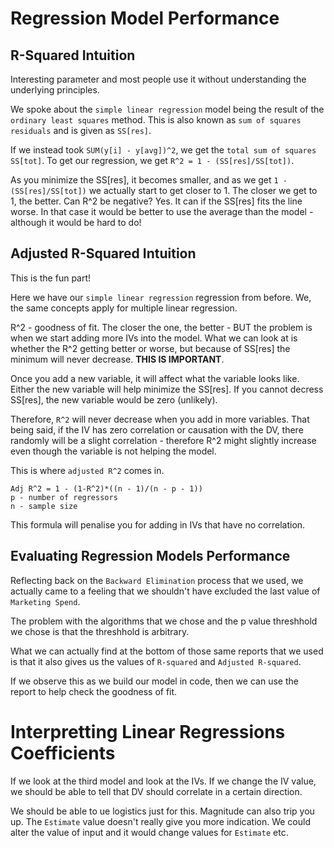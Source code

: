 # Regression Model Performance

## R-Squared Intuition

Interesting parameter and most people use it without understanding the underlying principles.

We spoke about the `simple linear regression` model being the result of the `ordinary least squares` method. This is also known as `sum of squares residuals` and is given as `SS[res]`.

If we instead took `SUM(y[i] - y[avg])^2`, we get the `total sum of squares SS[tot]`. To get our regression, we get `R^2 = 1 - (SS[res]/SS[tot])`.

As you minimize the SS[res], it becomes smaller, and as we get  `1 - (SS[res]/SS[tot])` we actually start to get closer to 1. The closer we get to 1, the better. Can R^2 be negative? Yes. It can if the SS[res] fits the line worse. In that case it would be better to use the average than the model - although it would be hard to do!

## Adjusted R-Squared Intuition

This is the fun part!

Here we have our `simple linear regression` regression from before. We, the same concepts apply for multiple linear regression.

R^2 - goodness of fit. The closer the one, the better - BUT the problem is when we start adding more IVs into the model. What we can look at is whether the R^2 getting better or worse, but because of SS[res] the minimum will never decrease. **THIS IS IMPORTANT**.

Once you add a new variable, it will affect what the variable looks like. Either the new variable will help minimize the SS[res]. If you cannot decress SS[res], the new variable would be zero (unlikely).

Therefore, `R^2` will never decrease when you add in more variables. That being said, if the IV has zero correlation or causation with the DV, there randomly will be a slight correlation - therefore R^2 might slightly increase even though the variable is not helping the model.

This is where `adjusted R^2` comes in.

```
Adj R^2 = 1 - (1-R^2)*((n - 1)/(n - p - 1))
p - number of regressors
n - sample size
```

This formula will penalise you for adding in IVs that have no correlation.

## Evaluating Regression Models Performance

Reflecting back on the `Backward Elimination` process that we used, we actually came to a feeling that we shouldn't have excluded the last value of `Marketing Spend`.

The problem with the algorithms that we chose and the p value threshhold we chose is that the threshhold is arbitrary.

What we can actually find at the bottom of those same reports that we used is that it also gives us the values of `R-squared` and `Adjusted R-squared`.

If we observe this as we build our model in code, then we can use the report to help check the goodness of fit.

# Interpretting Linear Regressions Coefficients

If we look at the third model and look at the IVs. If we change the IV value, we should be able to tell that DV should correlate in a certain direction.

We should be able to ue logistics just for this. Magnitude can also trip you up. The `Estimate` value doesn't really give you more indication. We could alter the value of input and it would change values for `Estimate` etc.
